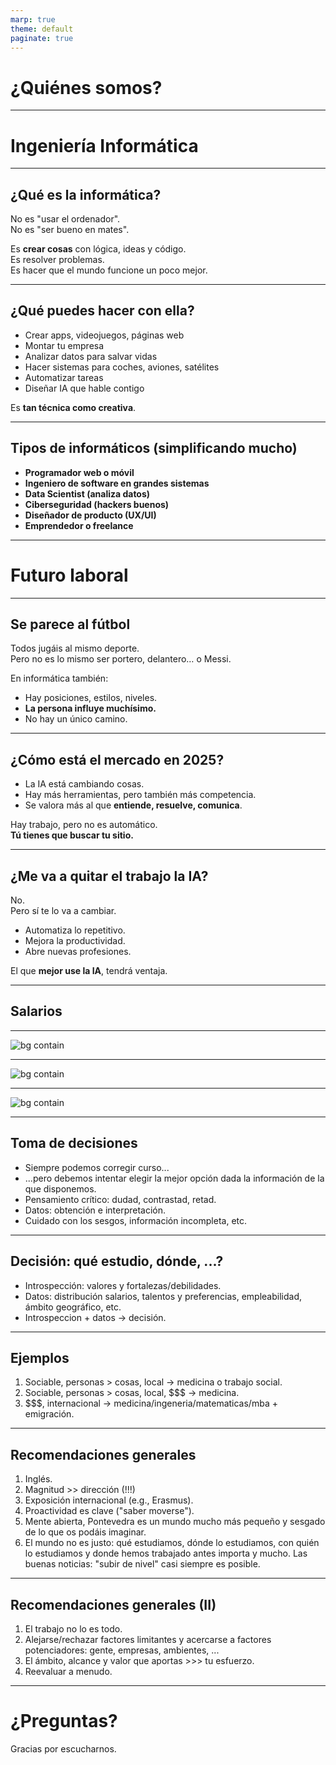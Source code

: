 ```yaml
---
marp: true
theme: default
paginate: true
---
```


# ¿Quiénes somos?

---


# Ingeniería Informática

---

## ¿Qué es la informática?

No es "usar el ordenador".  
No es "ser bueno en mates".

Es **crear cosas** con lógica, ideas y código.  
Es resolver problemas.  
Es hacer que el mundo funcione un poco mejor.

---

## ¿Qué puedes hacer con ella?

- Crear apps, videojuegos, páginas web
- Montar tu empresa
- Analizar datos para salvar vidas
- Hacer sistemas para coches, aviones, satélites
- Automatizar tareas
- Diseñar IA que hable contigo

Es **tan técnica como creativa**.

---

## Tipos de informáticos (simplificando mucho)

- **Programador web o móvil**
- **Ingeniero de software en grandes sistemas**
- **Data Scientist (analiza datos)**
- **Ciberseguridad (hackers buenos)**
- **Diseñador de producto (UX/UI)**
- **Emprendedor o freelance**

---

# Futuro laboral

---

## Se parece al fútbol

Todos jugáis al mismo deporte.  
Pero no es lo mismo ser portero, delantero… o Messi.

En informática también:

- Hay posiciones, estilos, niveles.
- **La persona influye muchísimo.**
- No hay un único camino.

---

## ¿Cómo está el mercado en 2025?

- La IA está cambiando cosas.  
- Hay más herramientas, pero también más competencia.  
- Se valora más al que **entiende, resuelve, comunica**.

Hay trabajo, pero no es automático.  
**Tú tienes que buscar tu sitio.**

---

## ¿Me va a quitar el trabajo la IA?

No.  
Pero sí te lo va a cambiar.

- Automatiza lo repetitivo.  
- Mejora la productividad.  
- Abre nuevas profesiones.

El que **mejor use la IA**, tendrá ventaja.

---

## Salarios

---

![bg contain](https://wp.getmanfred.com/wp-content/uploads/2024/04/Average-salary-by-rol-2024_Manfred-2048x1851.png)

---

![bg contain](https://wp.getmanfred.com/wp-content/uploads/2025/03/Comparativa-salarial-Manfred-S.png)

---

![bg contain](https://i.ibb.co/0kPnSGS/ezm1xh9cvtbe1.png)

---

## Toma de decisiones
- Siempre podemos corregir curso...
- ...pero debemos intentar elegir la mejor opción dada la información de la que disponemos.
- Pensamiento crítico: dudad, contrastad, retad.
- Datos: obtención e interpretación.
- Cuidado con los sesgos, información incompleta, etc.

---
## Decisión: qué estudio, dónde, ...? 
- Introspección: valores y fortalezas/debilidades.
- Datos: distribución salarios, talentos y preferencias, empleabilidad, ámbito geográfico, etc.
- Introspeccion + datos → decisión.

---
## Ejemplos
1. Sociable, personas > cosas, local → medicina o trabajo social.
2. Sociable, personas > cosas, local, \$\$\$ → medicina.
3. \$\$\$, internacional → medicina/ingeneria/matematicas/mba + emigración.

---
## Recomendaciones generales
1. Inglés.
1. Magnitud >> dirección (!!!)
1. Exposición internacional (e.g., Erasmus).
1. Proactividad es clave ("saber moverse").
1. Mente abierta, Pontevedra es un mundo mucho más pequeño y sesgado de lo que os podáis imaginar.
1. El mundo no es justo: qué estudiamos, dónde lo estudiamos, con quién lo estudiamos y donde hemos trabajado antes importa y mucho. Las buenas noticias: "subir de nivel" casi siempre es posible.

---
## Recomendaciones generales (II)
1. El trabajo no lo es todo.
1. Alejarse/rechazar factores limitantes y acercarse a factores potenciadores: gente, empresas, ambientes, ...
1. El ámbito, alcance y valor que aportas >>> tu esfuerzo.
1. Reevaluar a menudo.

---

# ¿Preguntas?

Gracias por escucharnos. 